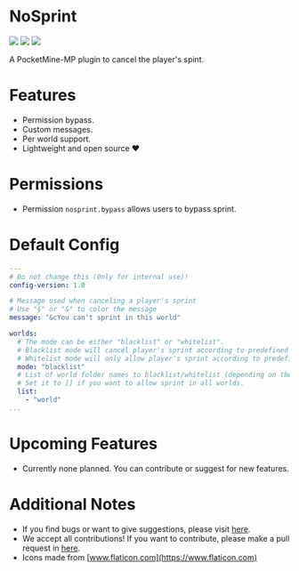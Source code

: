 # NoSprint

[![](https://img.shields.io/discord/830063409000087612?color=7389D8&label=discord)](https://discord.com/invite/EggNF9hvGv)
[![](https://poggit.pmmp.io/shield.state/NoSprint)](https://poggit.pmmp.io/p/NoSprint)
[![](https://poggit.pmmp.io/shield.dl.total/NoSprint)](https://poggit.pmmp.io/p/NoSprint)

A PocketMine-MP plugin to cancel the player's spint.

# Features

- Permission bypass.
- Custom messages.
- Per world support.
- Lightweight and open source ❤️

# Permissions

- Permission `nosprint.bypass` allows users to bypass sprint.

# Default Config

```yaml
---
# Do not change this (Only for internal use)!
config-version: 1.0

# Message used when canceling a player's sprint
# Use "§" or "&" to color the message
message: "&cYou can't sprint in this world"

worlds:
  # The mode can be either "blacklist" or "whitelist".
  # Blacklist mode will cancel player's sprint according to predefined world folder names and will not cancel player's sprint in all worlds.
  # Whitelist mode will only allow player's sprint according to predefined world folder names and will cancel player's sprint in all worlds.
  mode: "blacklist"
  # List of world folder names to blacklist/whitelist (depending on the mode set above).
  # Set it to [] if you want to allow sprint in all worlds.
  list:
    - "world"
...

```

# Upcoming Features

- Currently none planned. You can contribute or suggest for new features.

# Additional Notes

- If you find bugs or want to give suggestions, please visit [here](https://github.com/AIPTU/NoSprint/issues).
- We accept all contributions! If you want to contribute, please make a pull request in [here](https://github.com/AIPTU/NoSprint/pulls).
- Icons made from [www.flaticon.com](https://www.flaticon.com)
